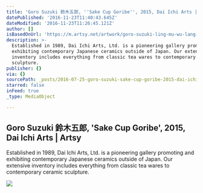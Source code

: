 ```yaml
---
title: 'Goro Suzuki 鈴木五郎, ''Sake Cup Goribe'', 2015, Dai Ichi Arts | Artsy'
datePublished: '2016-11-23T11:40:43.645Z'
dateModified: '2016-11-23T11:26:45.121Z'
author: []
isBasedOnUrl: 'https://m.artsy.net/artwork/goro-suzuki-ling-mu-wu-lang-sake-cup-goribe-1'
description: >-
  Established in 1989, Dai Ichi Arts, Ltd. is a pioneering gallery promoting and
  exhibiting contemporary Japanese ceramics outside of Japan. Our extensive
  inventory includes everything from classic tea wares to contemporary ceramic
  sculpture.
publisher: {}
via: {}
sourcePath: _posts/2016-07-25-goro-suzuki-sake-cup-goribe-2015-dai-ichi-arts-or-a.md
starred: false
inFeed: true
_type: MediaObject

---
```

<article style=""><h1>Goro Suzuki 鈴木五郎, 'Sake Cup Goribe', 2015, Dai Ichi Arts | Artsy</h1><p>Established in 1989, Dai Ichi Arts, Ltd. is a pioneering gallery promoting and exhibiting contemporary Japanese ceramics outside of Japan. Our extensive inventory includes everything from classic tea wares to contemporary ceramic sculpture.</p><img src="https://d32dm0rphc51dk.cloudfront.net/mjPGe8bBu3ELuD9e_gO5tQ/large.jpg" /></article>